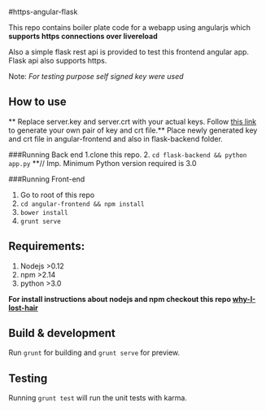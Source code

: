 #https-angular-flask

This repo contains boiler plate code for a webapp using angularjs which **supports https connections over livereload**

Also a simple flask rest api is provided to test this frontend angular app. Flask api also supports https.

Note: _For testing purpose self signed key were used_

## How to use

** Replace server.key and server.crt with your actual keys. Follow [this link](http://www.akadia.com/services/ssh_test_certificate.html) to generate your own pair of key and crt file.**
Place newly generated key and crt file in angular-frontend and also in flask-backend folder.

###Running Back end
  1.clone this repo.
  2. `cd flask-backend && python app.py`  **// Imp. Minimum Python version required is 3.0    


###Running Front-end
  1. Go to root of this repo
  2. `cd angular-frontend && npm install`
  3. `bower install`
  4. `grunt serve`


## Requirements:
  1. Nodejs >0.12
  2. npm >2.14
  3. python >3.0

**For install instructions about nodejs and npm checkout this repo [why-I-lost-hair](https://github.com/deathping1994/why-I-lost-hair)**
## Build & development

Run `grunt` for building and `grunt serve` for preview.

## Testing

Running `grunt test` will run the unit tests with karma.
